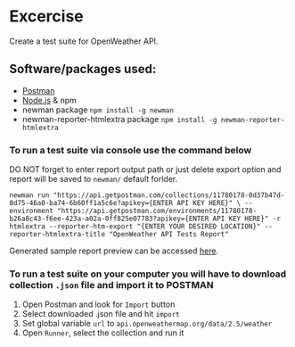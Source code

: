 # Excercise
Create a test suite for OpenWeather API.

## Software/packages used:
* <a href="https://www.postman.com/downloads/" target="_blank">Postman</a>
* <a href="https://nodejs.org/en/" target="_blank">Node.js</a> & npm
* newman package `npm install -g newman`
* newman-reporter-htmlextra package `npm install -g newman-reporter-htmlextra`

### To run a test suite via console use the command below
DO NOT forget to enter report output path or just delete export option and report will be saved to `newman/` default forlder. 

`newman run "https://api.getpostman.com/collections/11780178-0d37b47d-8d75-46a0-ba74-6b60ff1a5c6e?apikey={ENTER API KEY HERE}" \ --environment "https://api.getpostman.com/environments/11780178-b26a8c43-f6ee-423a-a02a-0ff825e07783?apikey={ENTER API KEY HERE}" -r htmlextra --reporter-htm-export "{ENTER YOUR DESIRED LOCATION}" --reporter-htmlextra-title "OpenWeather API Tests Report"`

Generated sample report preview can be accessed <a href="https://htmlpreview.github.io/?https://github.com/shuushh/Excercises/blob/master/OpenWeather%20API%20Sample%20Report.html" target="_blank">here</a>.

### To run a test suite on your computer you will have to download collection `.json` file and import it to POSTMAN
1. Open Postman and look for `Import` button
2. Select downloaded .json file and hit `import`
3. Set global variable `url` to `api.openweathermap.org/data/2.5/weather`
4. Open `Runner`, select the collection and run it
